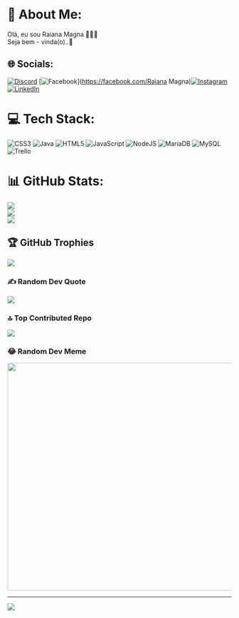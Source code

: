 # 💫 About Me:
Olá, eu sou Raiana Magna 👩🏻‍💻<br>Seja bem - vinda(o)..🥰<br>


## 🌐 Socials:
[![Discord](https://img.shields.io/badge/Discord-%237289DA.svg?logo=discord&logoColor=white)](https://discord.gg/raianamagna#6149) [![Facebook](https://img.shields.io/badge/Facebook-%231877F2.svg?logo=Facebook&logoColor=white)](https://facebook.com/Raiana Magna)[![Instagram](https://img.shields.io/badge/Instagram-%23E4405F.svg?logo=Instagram&logoColor=white)](https://instagram.com/raianamagn) [![LinkedIn](https://img.shields.io/badge/LinkedIn-%230077B5.svg?logo=linkedin&logoColor=white)](https://linkedin.com/in/https://www.linkedin.com/in/raiana-magna-%EF%A3%BF-9683b7128) 

# 💻 Tech Stack:
![CSS3](https://img.shields.io/badge/css3-%231572B6.svg?style=plastic&logo=css3&logoColor=white) ![Java](https://img.shields.io/badge/java-%23ED8B00.svg?style=plastic&logo=java&logoColor=white) ![HTML5](https://img.shields.io/badge/html5-%23E34F26.svg?style=plastic&logo=html5&logoColor=white) ![JavaScript](https://img.shields.io/badge/javascript-%23323330.svg?style=plastic&logo=javascript&logoColor=%23F7DF1E) ![NodeJS](https://img.shields.io/badge/node.js-6DA55F?style=plastic&logo=node.js&logoColor=white) ![MariaDB](https://img.shields.io/badge/MariaDB-003545?style=plastic&logo=mariadb&logoColor=white) ![MySQL](https://img.shields.io/badge/mysql-%2300f.svg?style=plastic&logo=mysql&logoColor=white) ![Trello](https://img.shields.io/badge/Trello-%23026AA7.svg?style=plastic&logo=Trello&logoColor=white)
# 📊 GitHub Stats:
![](https://github-readme-stats.vercel.app/api?username=Raianamagna&theme=radical&hide_border=false&include_all_commits=true&count_private=true)<br/>
![](https://github-readme-streak-stats.herokuapp.com/?user=Raianamagna&theme=radical&hide_border=false)<br/>
![](https://github-readme-stats.vercel.app/api/top-langs/?username=Raianamagna&theme=radical&hide_border=false&include_all_commits=true&count_private=true&layout=compact)

## 🏆 GitHub Trophies
![](https://github-profile-trophy.vercel.app/?username=Raianamagna&theme=radical&no-frame=false&no-bg=false&margin-w=4)

### ✍️ Random Dev Quote
![](https://quotes-github-readme.vercel.app/api?type=vetical&theme=radical)

### 🔝 Top Contributed Repo
![](https://github-contributor-stats.vercel.app/api?username=Raianamagna&limit=5&theme=dark&combine_all_yearly_contributions=true)

### 😂 Random Dev Meme
<img src="https://rm.up.railway.app/" width="512px"/>

---
[![](https://visitcount.itsvg.in/api?id=Raianamagna&icon=2&color=0)](https://visitcount.itsvg.in)

<!-- Proudly created with GPRM ( https://gprm.itsvg.in ) -->


          
          
